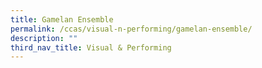 ```yaml
---
title: Gamelan Ensemble
permalink: /ccas/visual-n-performing/gamelan-ensemble/
description: ""
third_nav_title: Visual & Performing
---
```

